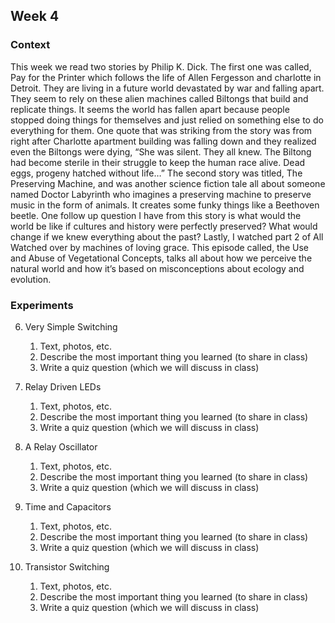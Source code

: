 ## Week 4

### Context

This week we read two stories by Philip K. Dick. The first one was called, Pay for the Printer which follows the life of Allen Fergesson and charlotte in Detroit. They are living in a future world devastated by war and falling apart. They seem to rely on these alien machines called Biltongs that build and replicate things. It seems the world has fallen apart because people stopped doing things for themselves and just relied on something else to do everything for them. One quote that was striking from the story was from right after Charlotte apartment building was falling down and they realized even the Biltongs were dying, “She was silent. They all knew. The Biltong had become sterile in their struggle to keep the human race alive. Dead eggs, progeny hatched without life…” The second story was titled, The Preserving Machine, and was another science fiction tale all about someone named Doctor Labyrinth who imagines a preserving machine to preserve music in the form of animals. It creates some funky things like a Beethoven beetle. One follow up question I have from this story is what would the world be like if cultures and history were perfectly preserved? What would change if we knew everything about the past? Lastly, I watched part 2 of All Watched over by machines of loving grace. This episode called, the Use and Abuse of Vegetational Concepts, talks all about how we perceive the natural world and how it’s based on misconceptions about ecology and evolution.  


### Experiments

6. Very Simple Switching
    1. Text, photos, etc.
    1. Describe the most important thing you learned (to share in class)
    1. Write a quiz question (which we will discuss in class)

7. Relay Driven LEDs
    1. Text, photos, etc.
    1. Describe the most important thing you learned (to share in class)
    1. Write a quiz question (which we will discuss in class)

8. A Relay Oscillator
    1. Text, photos, etc.
    1. Describe the most important thing you learned (to share in class)
    1. Write a quiz question (which we will discuss in class)

9. Time and Capacitors
    1. Text, photos, etc.
    1. Describe the most important thing you learned (to share in class)
    1. Write a quiz question (which we will discuss in class)

10. Transistor Switching
    1. Text, photos, etc.
    1. Describe the most important thing you learned (to share in class)
    1. Write a quiz question (which we will discuss in class)
